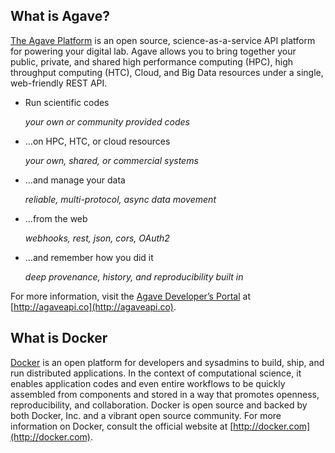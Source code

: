 ## What is Agave?

[The Agave Platform](http://agaveapi.co) is an open source, science-as-a-service API platform for powering your digital lab. Agave allows you to bring together your public, private, and shared high performance computing (HPC), high throughput computing (HTC), Cloud, and Big Data resources under a single, web-friendly REST API.

* Run scientific codes

  *your own or community provided codes*

* ...on HPC, HTC, or cloud resources

  *your own, shared, or commercial systems*

* ...and manage your data

  *reliable, multi-protocol, async data movement*

* ...from the web

  *webhooks, rest, json, cors, OAuth2*

* ...and remember how you did it

  *deep provenance, history, and reproducibility built in*

For more information, visit the [Agave Developer’s Portal](http://agaveapi.co) at [http://agaveapi.co](http://agaveapi.co).


## What is Docker

[Docker](http://docker.com) is an open platform for developers and sysadmins to build, ship, and run distributed applications. In the context of computational science, it enables application codes and even entire workflows to be quickly assembled from components and stored in a way that promotes openness, reproducibility, and collaboration. Docker is open source and backed by both Docker, Inc. and a vibrant open source community. For more information on Docker, consult the official website at [http://docker.com](http://docker.com).
